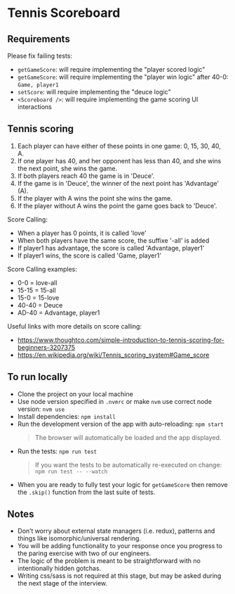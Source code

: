# Tennis Scoreboard

## Requirements

Please fix failing tests:

- `getGameScore`: will require implementing the "player scored logic"
- `getGameScore`: will require implementing the "player win logic" after 40-0: `Game, player1`
- `setScore`: will require implementing the "deuce logic"
- `<Scoreboard />`: will require implementing the game scoring UI interactions

## Tennis scoring

1. Each player can have either of these points in one game: 0, 15, 30, 40, A.
2. If one player has 40, and her opponent has less than 40, and she wins the next point, she wins the game.
3. If both players reach 40 the game is in 'Deuce'.
4. If the game is in 'Deuce', the winner of the next point has 'Advantage' (A).
5. If the player with A wins the point she wins the game.
6. If the player without A wins the point the game goes back to 'Deuce'.

Score Calling:
- When a player has 0 points, it is called 'love'
- When both players have the same score, the suffixe '-all' is added
- If player1 has advantage, the score is called 'Advantage, player1'
- If player1 wins, the score is called 'Game, player1'

Score Calling examples:
  - 0-0 = love-all
  - 15-15 = 15-all
  - 15-0 = 15-love
  - 40-40 = Deuce
  - AD-40 = Advantage, player1

Useful links with more details on score calling:
  - https://www.thoughtco.com/simple-introduction-to-tennis-scoring-for-beginners-3207375
  - https://en.wikipedia.org/wiki/Tennis_scoring_system#Game_score


## To run locally

- Clone the project on your local machine
- Use node version specified in `.nvmrc` or make `nvm` use correct node version: `nvm use`
- Install dependencies: `npm install`
- Run the development version of the app with auto-reloading: `npm start`
  > The browser will automatically be loaded and the app displayed.
- Run the tests: `npm run test`
  > If you want the tests to be automatically re-executed on change: `npm run test -- --watch`
- When you are ready to fully test your logic for `getGameScore` then remove the `.skip()` function from the last suite of tests.

## Notes

- Don’t worry about external state managers (i.e. redux), patterns and things like isomorphic/universal rendering.
- You will be adding functionality to your response once you progress to the paring exercise with two of our engineers.
- The logic of the problem is meant to be straightforward with no intentionally hidden gotchas. 
- Writing css/sass is not required at this stage, but may be asked during the next stage of the interview.
